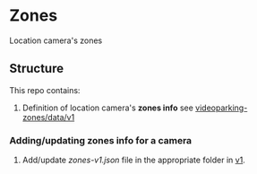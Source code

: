 # Zones

Location camera's zones


## Structure

This repo contains:

1. Definition of location camera's **zones info** see
   [videoparking-zones/data/v1](videoparking_zones/data/v1)


### Adding/updating zones info for a camera

1. Add/update _zones-v1.json_ file in the appropriate folder in [v1](v1).
